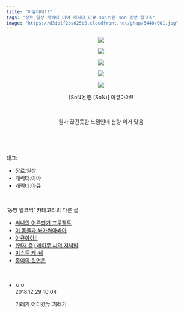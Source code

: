 ```yaml
---
title: "아큐아야!!"
tags: "장르_일상 캐릭터_아야 캐릭터_아큐 sonと壱 son 동방_웹코믹"
image: "https://d3iolf2bs625b0.cloudfront.net/ghap/5440/001.jpg"
---
```

<div class="article">
<p style="text-align: center; clear: none; float: none;"><img src="{{ site.imgserver3 }}/ghap/5440/001.jpg"/></p>
<p style="text-align: center; clear: none; float: none;"><img src="{{ site.imgserver3 }}/ghap/5440/002.jpg"/></p>
<p style="text-align: center; clear: none; float: none;"><img src="{{ site.imgserver3 }}/ghap/5440/003.jpg"/></p>
<p style="text-align: center; clear: none; float: none;"><img src="{{ site.imgserver3 }}/ghap/5440/004.jpg"/></p>
<p style="text-align: center; clear: none; float: none;"><img src="{{ site.imgserver3 }}/ghap/5440/005.jpg"/></p>
<p style="text-align: center; clear: none; float: none;">[SoNと壱 (SoN)] 아큐아야!!</p>
<p style="text-align: center; clear: none; float: none;"><br/></p>
<p style="text-align: center; clear: none; float: none;">뭔가 끊긴듯한 느낌인데 분량 이거 맞음</p>
<p><br/></p>
</div><br/>
<div class="tagTrail">
<p>태그: </p>
<ul>
<li>장르:일상</li>
<li>캐릭터:아야</li>
<li>캐릭터:아큐</li>
</ul>
</div><br/>
<div class="another">
<p>'동방 웹코믹' 카테고리의 다른 글</p>
<ul>
<li><a href="/ghap_5442">써니의 어른되기 프로젝트</a></li>
<li><a href="/ghap_5441">이 몸들과 쏴아쏴아쏴아</a></li>
<li><a href="/ghap_5440">아큐아야!!</a></li>
<li><a href="/ghap_5439">(연재 중) 레이무 씨의 저녁밥</a></li>
<li><a href="/ghap_5438">미스트 케-네</a></li>
<li><a href="/ghap_5437">종이의 뒷면은</a></li>
</ul>
</div><br/>
<div class="comment">
<ul>
<li class="cb_thumb_off" id="comment15396747">
<div class="cb_comment_area">
<div class="cb_info_area">
<div class="cb_section">
<span class="cb_nick_name">ㅇㅇ</span>
</div>
<div class="cb_section">
<span class="cb_date">2018.12.29 10:04 </span>
</div>
</div>
<div class="cb_dsc_comment">
<p class="cb_dsc">
											기레기 어디갔누 기레기
										</p>
</div>
</div></li>
</ul>
</div><br/>
